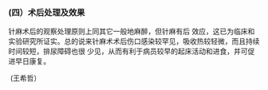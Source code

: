 ###   (四）术后处理及效果 

 针麻术后的观察处理原则上同其它一般地麻醉，但针麻有后 效应，这已为临床和实验研究所证实。总的说来针麻术术后伤口感染较罕见，吸收热较轻微，而且持续时间较短，排尿障碍也很 少见，从而有利于病员较早的起床活动和进食，并可促进早日康复。  


​                                                                                                                                                           (王希哲） 